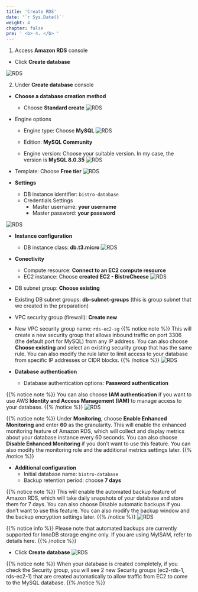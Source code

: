 ```yaml
---
title: 'Create RDS'
date: '`r Sys.Date()`'
weight: 4
chapter: false
pre: ' <b> 4. </b> '
---
```


1. Access **Amazon RDS** console

- Click **Create database**

![RDS](../images/rds_1.png)

2. Under **Create database** console

- **Choose a database creation method**

  - Choose **Standard create**
    ![RDS](../images/rds_2.png?height=200)

- Engine options

  - Engine type: Choose **MySQL**
    ![RDS](../images/rds_3.png?height=500)

  - Edition: **MySQL Community**
  - Engine version: Choose your suitable version. In my case, the version is **MySQL 8.0.35**
    ![RDS](../images/rds_4.png?height=400)

- Template: Choose **Free tier**
  ![RDS](../images/rds_5.png?height=400)

- **Settings**

  - DB instance identifier: `bistro-database`
  - Credentials Settings
    - Master username: **your username**
    - Master password: **your password**

![RDS](../images/rds_6.png?height=500)

- **Instance configuration**

  - DB instance class: **db.t3.micro**
    ![RDS](../images/rds_7.png?height=400)

- **Conectivity**

  - Compute resource: **Connect to an EC2 compute resource**
  - EC2 instance: Choose **created EC2 - BistroCheese**
    ![RDS](../images/rds_8.png?height=500)

- DB subnet group: **Choose existing**
- Existing DB subnet groups: **db-subnet-groups** (this is group subnet that we created in the preparation)
- VPC security group (firewall): **Create new**
- New VPC security group name: `rds-ec2-sg`
{{% notice note %}}
This will create a new security group that allows inbound traffic on port 3306 (the default port for MySQL) from any IP address. You can also choose **Choose existing** and select an existing security group that has the same rule. You can also modify the rule later to limit access to your database from specific IP addresses or CIDR blocks.
{{% /notice %}}
  ![RDS](../images/rds_9.png?height=500)

- **Database authentication**
  - Database authentication options: **Password authentication**

{{% notice note %}}
You can also choose **IAM authentication** if you want to use AWS **Identity and Access Management (IAM)** to manage access to your database.
{{% /notice %}}
![RDS](../images/rds_10.png?height=300)

{{% notice note %}}
Under **Monitoring**, choose **Enable Enhanced Monitoring** and enter **60** as the granularity. This will enable the enhanced monitoring feature of Amazon RDS, which will collect and display metrics about your database instance every 60 seconds. You can also choose **Disable Enhanced Monitoring** if you don’t want to use this feature. You can also modify the monitoring role and the additional metrics settings later.
{{% /notice %}}

- **Additional configuration**
  - Initial database name: `bistro-database`
  - Backup retention period: choose **7 days**

{{% notice note %}}
This will enable the automated backup feature of Amazon RDS, which will take daily snapshots of your database and store them for 7 days. You can also choose Disable automatic backups if you don’t want to use this feature. You can also modify the backup window and the backup encryption settings later.
{{% /notice %}}
![RDS](../images/rds_11.png?height=500)

{{% notice info %}}
Please note that automated backups are currently supported for InnoDB storage engine only. If you are using MyISAM, refer to details here.
{{% /notice %}}

- Click **Create database**
  ![RDS](../images/rds_12.png?height=700)

{{% notice note %}}
When your database is created completely, if you check the Security group, you will see 2 new Security groups (ec2-rds-1, rds-ec2-1) that are created automatically to allow traffic from EC2 to come to the MySQL database.
{{% /notice %}}
